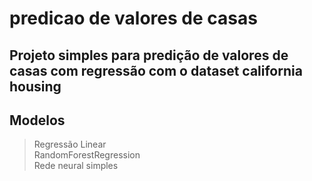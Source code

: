 # predicao de valores de casas

## Projeto simples para predição de valores de casas com regressão com o dataset california housing  
## Modelos
> Regressão Linear  
> RandomForestRegression  
> Rede neural simples  
